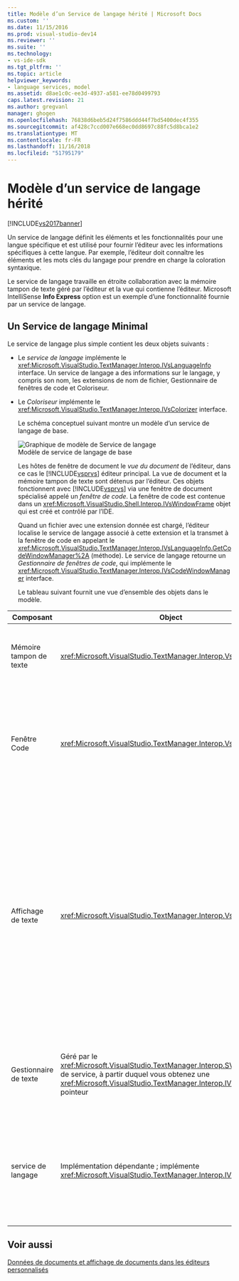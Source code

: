 ```yaml
---
title: Modèle d’un Service de langage hérité | Microsoft Docs
ms.custom: ''
ms.date: 11/15/2016
ms.prod: visual-studio-dev14
ms.reviewer: ''
ms.suite: ''
ms.technology:
- vs-ide-sdk
ms.tgt_pltfrm: ''
ms.topic: article
helpviewer_keywords:
- language services, model
ms.assetid: d8ae1c0c-ee3d-4937-a581-ee78d0499793
caps.latest.revision: 21
ms.author: gregvanl
manager: ghogen
ms.openlocfilehash: 76838d6beb5d24f7586ddd44f7bd5400dec4f355
ms.sourcegitcommit: af428c7ccd007e668ec0dd8697c88fc5d8bca1e2
ms.translationtype: MT
ms.contentlocale: fr-FR
ms.lasthandoff: 11/16/2018
ms.locfileid: "51795179"
---
```

# <a name="model-of-a-legacy-language-service"></a>Modèle d’un service de langage hérité
[!INCLUDE[vs2017banner](../../includes/vs2017banner.md)]

Un service de langage définit les éléments et les fonctionnalités pour une langue spécifique et est utilisé pour fournir l’éditeur avec les informations spécifiques à cette langue. Par exemple, l’éditeur doit connaître les éléments et les mots clés du langage pour prendre en charge la coloration syntaxique.  
  
 Le service de langage travaille en étroite collaboration avec la mémoire tampon de texte géré par l’éditeur et la vue qui contienne l’éditeur. Microsoft IntelliSense **Info Express** option est un exemple d’une fonctionnalité fournie par un service de langage.  
  
## <a name="a-minimal-language-service"></a>Un Service de langage Minimal  
 Le service de langage plus simple contient les deux objets suivants :  
  
- Le *service de langage* implémente le <xref:Microsoft.VisualStudio.TextManager.Interop.IVsLanguageInfo> interface. Un service de langage a des informations sur le langage, y compris son nom, les extensions de nom de fichier, Gestionnaire de fenêtres de code et Coloriseur.  
  
- Le *Coloriseur* implémente le <xref:Microsoft.VisualStudio.TextManager.Interop.IVsColorizer> interface.  
  
  Le schéma conceptuel suivant montre un modèle d’un service de langage de base.  
  
  ![Graphique de modèle de Service de langage](../../extensibility/media/vslanguageservicemodel.gif "vsLanguageServiceModel")  
  Modèle de service de langage de base  
  
  Les hôtes de fenêtre de document le *vue du document* de l’éditeur, dans ce cas le [!INCLUDE[vsprvs](../../includes/vsprvs-md.md)] éditeur principal. La vue de document et la mémoire tampon de texte sont détenus par l’éditeur. Ces objets fonctionnent avec [!INCLUDE[vsprvs](../../includes/vsprvs-md.md)] via une fenêtre de document spécialisé appelé un *fenêtre de code*. La fenêtre de code est contenue dans un <xref:Microsoft.VisualStudio.Shell.Interop.IVsWindowFrame> objet qui est créé et contrôlé par l’IDE.  
  
  Quand un fichier avec une extension donnée est chargé, l’éditeur localise le service de langage associé à cette extension et la transmet à la fenêtre de code en appelant le <xref:Microsoft.VisualStudio.TextManager.Interop.IVsLanguageInfo.GetCodeWindowManager%2A> (méthode). Le service de langage retourne un *Gestionnaire de fenêtres de code*, qui implémente le <xref:Microsoft.VisualStudio.TextManager.Interop.IVsCodeWindowManager> interface.  
  
  Le tableau suivant fournit une vue d’ensemble des objets dans le modèle.  
  
|Composant|Object|Fonction|  
|---------------|------------|--------------|  
|Mémoire tampon de texte|<xref:Microsoft.VisualStudio.TextManager.Interop.VsTextBuffer>|Un flux de texte Unicode en lecture/écriture. Il est possible pour le texte à utiliser d’autres encodages.|  
|Fenêtre Code|<xref:Microsoft.VisualStudio.TextManager.Interop.VsCodeWindow>|Une fenêtre de document qui contient une ou plusieurs vues de texte. Lorsque [!INCLUDE[vsprvs](../../includes/vsprvs-md.md)] est en mode d’interface multidocument (MDI), la fenêtre de code est un enfant MDI.|  
|Affichage de texte|<xref:Microsoft.VisualStudio.TextManager.Interop.VsTextView>|Une fenêtre qui permet à l’utilisateur accéder et afficher le texte à l’aide du clavier et la souris. Un affichage de texte apparaît à l’utilisateur en tant qu’éditeur. Vous pouvez utiliser les affichages de texte dans les fenêtres de l’éditeur ordinaires, la fenêtre Sortie et la fenêtre exécution. En outre, vous pouvez configurer une ou plusieurs vues de texte dans une fenêtre de code.|  
|Gestionnaire de texte|Géré par le <xref:Microsoft.VisualStudio.TextManager.Interop.SVsTextManager> de service, à partir duquel vous obtenez une <xref:Microsoft.VisualStudio.TextManager.Interop.IVsTextManager> pointeur|Un composant qui gère les informations courantes partagées par tous les composants décrits précédemment.|  
|service de langage|Implémentation dépendante ; implémente <xref:Microsoft.VisualStudio.TextManager.Interop.IVsLanguageInfo>|Objet qui fournit l’éditeur avec les informations spécifiques au langage telles que la coloration syntaxique, la saisie semi-automatique des instructions et la correspondance d’accolade.|  
  
## <a name="see-also"></a>Voir aussi  
 [Données de documents et affichage de documents dans les éditeurs personnalisés](../../extensibility/document-data-and-document-view-in-custom-editors.md)

